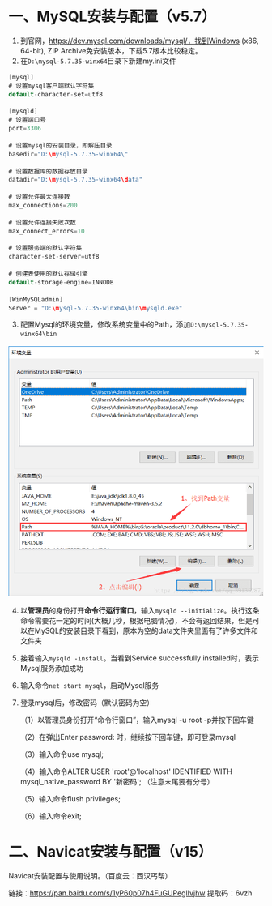 # 一、MySQL安装与配置（v5.7）

1. 到官网，https://dev.mysql.com/downloads/mysql/，找到Windows (x86, 64-bit), ZIP Archive免安装版本，下载5.7版本比较稳定。
2. 在`D:\mysql-5.7.35-winx64`目录下新建my.ini文件

```java
[mysql]
# 设置mysql客户端默认字符集
default-character-set=utf8
 
[mysqld]
# 设置端口号
port=3306

# 设置mysql的安装目录，即解压目录
basedir="D:\mysql-5.7.35-winx64\"

# 设置数据库的数据存放目录
datadir="D:\mysql-5.7.35-winx64\data"

# 设置允许最大连接数
max_connections=200

# 设置允许连接失败次数
max_connect_errors=10

# 设置服务端的默认字符集
character-set-server=utf8

# 创建表使用的默认存储引擎
default-storage-engine=INNODB
 
[WinMySQLadmin]  
Server = "D:\mysql-5.7.35-winx64\bin\mysqld.exe"
```

3. 配置Mysql的环境变量，修改系统变量中的Path，添加`D:\mysql-5.7.35-winx64\bin`

![image-20211215222012682](https://raw.githubusercontent.com/LSC-cong/Bolg/main/cloudimages/202112152220741.png)

4. 以**管理员**的身份打开**命令行运行窗口**，输入`mysqld --initialize`。执行这条命令需要花一定的时间(大概几秒，根据电脑情况)，不会有返回结果，但是可以在MySQL的安装目录下看到，原本为空的data文件夹里面有了许多文件和文件夹

5. 接着输入`mysqld -install`。当看到Service successfully installed时，表示Mysql服务添加成功

6. 输入命令`net start mysql`，启动Mysql服务

7. 登录mysql后，修改密码（默认密码为空）

    （1）以管理员身份打开“命令行窗口”，输入mysql -u root -p并按下回车键

    （2）在弹出Enter password: 时，继续按下回车键，即可登录mysql

    （3）输入命令use mysql;

    （4）输入命令ALTER USER 'root'@'localhost' IDENTIFIED WITH mysql_native_password BY '新密码'; （注意末尾要有分号）

    （5）输入命令flush privileges; 

    （6）输入命令exit;

# 二、Navicat安装与配置（v15）

Navicat安装配置与使用说明。（百度云：西汉丐帮）

链接：https://pan.baidu.com/s/1yP60p07h4FuGUPeglIvjhw 
提取码：6vzh